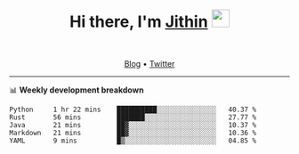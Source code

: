 <h1 align="center">Hi there, I'm <a href="https://jithset.github.io/" target="_blank">Jithin</a> <img
src="https://github.com/blackcater/blackcater/raw/main/images/Hi.gif" height="32" /></h1>

<br />

<p align="center">
  <a href="https://jithset.github.io">Blog</a> •
  <a href="https://twitter.com/jithset">Twitter</a>
</p>

---

📊 **Weekly development breakdown**

<!--START_SECTION:waka-->
```text
Python     1 hr 22 mins    ██████████░░░░░░░░░░░░░░░   40.37 % 
Rust       56 mins         ███████░░░░░░░░░░░░░░░░░░   27.77 % 
Java       21 mins         ██▓░░░░░░░░░░░░░░░░░░░░░░   10.37 % 
Markdown   21 mins         ██▓░░░░░░░░░░░░░░░░░░░░░░   10.36 % 
YAML       9 mins          █▒░░░░░░░░░░░░░░░░░░░░░░░   04.85 % 
```
<!--END_SECTION:waka-->

